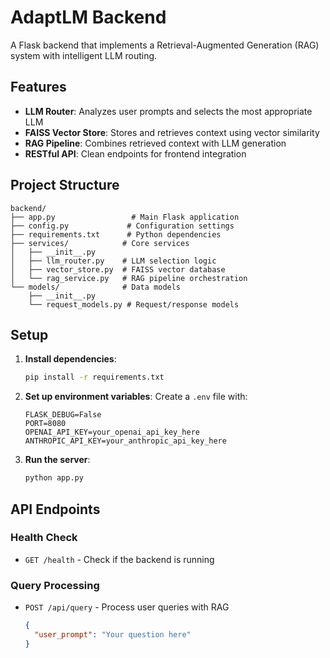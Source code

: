 # 

# AdaptLM Backend

A Flask backend that implements a Retrieval-Augmented Generation (RAG) system with intelligent LLM routing.

## Features

- **LLM Router**: Analyzes user prompts and selects the most appropriate LLM
- **FAISS Vector Store**: Stores and retrieves context using vector similarity
- **RAG Pipeline**: Combines retrieved context with LLM generation
- **RESTful API**: Clean endpoints for frontend integration

## Project Structure

```
backend/
├── app.py                 # Main Flask application
├── config.py             # Configuration settings
├── requirements.txt      # Python dependencies
├── services/            # Core services
│   ├── __init__.py
│   ├── llm_router.py    # LLM selection logic
│   ├── vector_store.py  # FAISS vector database
│   └── rag_service.py   # RAG pipeline orchestration
└── models/              # Data models
    ├── __init__.py
    └── request_models.py # Request/response models
```

## Setup

1. **Install dependencies**:
   ```bash
   pip install -r requirements.txt
   ```

2. **Set up environment variables**:
   Create a `.env` file with:
   ```
   FLASK_DEBUG=False
   PORT=8080
   OPENAI_API_KEY=your_openai_api_key_here
   ANTHROPIC_API_KEY=your_anthropic_api_key_here
   ```

3. **Run the server**:
   ```bash
   python app.py
   ```

## API Endpoints

### Health Check
- `GET /health` - Check if the backend is running

### Query Processing
- `POST /api/query` - Process user queries with RAG
  ```json
  {
    "user_prompt": "Your question here"
  }
  ```
